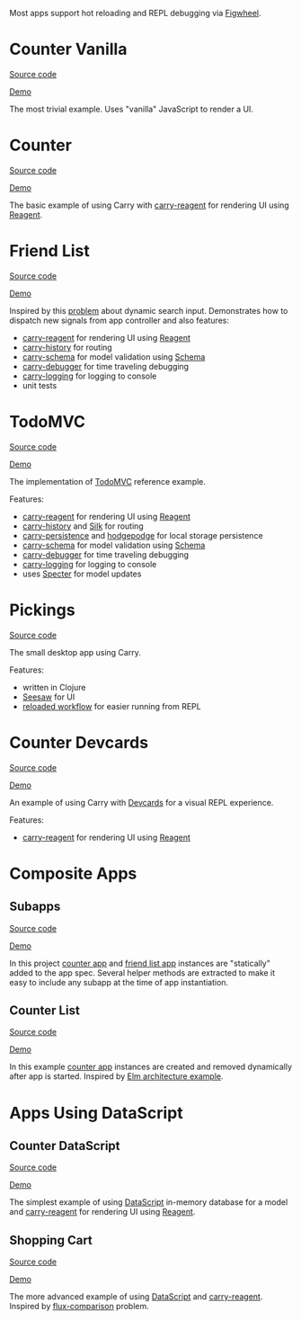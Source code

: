 Most apps support hot reloading and REPL debugging via [Figwheel](https://github.com/bhauman/lein-figwheel).

# Counter Vanilla
[Source code](https://github.com/metametadata/carry/tree/master/examples/counter-vanilla)

[Demo](/examples/counter-vanilla)

The most trivial example. Uses "vanilla" JavaScript to render a UI.

# Counter
[Source code](https://github.com/metametadata/carry/tree/master/examples/counter)

[Demo](/examples/counter)

The basic example of using Carry with [carry-reagent](https://github.com/metametadata/carry/tree/master/contrib/reagent/)
for rendering UI using [Reagent](https://github.com/reagent-project/reagent).

# Friend List

[Source code](https://github.com/metametadata/carry/tree/master/examples/friend-list)

[Demo](/examples/friend-list)

Inspired by this [problem](https://github.com/DerekCuevas/friend-list) about dynamic search input.
Demonstrates how to dispatch new signals from app controller and also features:

* [carry-reagent](https://github.com/metametadata/carry/tree/master/contrib/reagent/)
for rendering UI using [Reagent](https://github.com/reagent-project/reagent)
* [carry-history](https://github.com/metametadata/carry/tree/master/contrib/history/) for routing
* [carry-schema](https://github.com/metametadata/carry/tree/master/contrib/schema/) for model validation using [Schema](https://github.com/plumatic/schema)
* [carry-debugger](https://github.com/metametadata/carry/tree/master/contrib/debugger/) for time traveling debugging
* [carry-logging](https://github.com/metametadata/carry/tree/master/contrib/logging/) for logging to console
* unit tests

# TodoMVC
[Source code](https://github.com/metametadata/carry/tree/master/examples/todomvc)

[Demo](/examples/todomvc)

The implementation of [TodoMVC](http://todomvc.com/) reference example.

Features:

* [carry-reagent](https://github.com/metametadata/carry/tree/master/contrib/reagent/)
for rendering UI using [Reagent](https://github.com/reagent-project/reagent)
* [carry-history](https://github.com/metametadata/carry/tree/master/contrib/history/) and [Silk](https://github.com/DomKM/silk) for routing
* [carry-persistence](https://github.com/metametadata/carry/tree/master/contrib/persistence/) and [hodgepodge](https://github.com/funcool/hodgepodge) for local storage persistence
* [carry-schema](https://github.com/metametadata/carry/tree/master/contrib/schema/) for model validation using [Schema](https://github.com/plumatic/schema)
* [carry-debugger](https://github.com/metametadata/carry/tree/master/contrib/debugger/) for time traveling debugging
* [carry-logging](https://github.com/metametadata/carry/tree/master/contrib/logging/) for logging to console
* uses [Specter](https://github.com/nathanmarz/specter) for model updates

# Pickings
[Source code](https://github.com/metametadata/pickings)

The small desktop app using Carry.

Features:

* written in Clojure
* [Seesaw](https://github.com/daveray/seesaw) for UI
* [reloaded workflow](http://thinkrelevance.com/blog/2013/06/04/clojure-workflow-reloaded) for easier running from REPL

# Counter Devcards
[Source code](https://github.com/metametadata/carry/tree/master/examples/counter-devcards)

[Demo](/examples/counter-devcards)

An example of using Carry with [Devcards](https://github.com/bhauman/devcards) for a visual REPL experience.

Features:

* [carry-reagent](https://github.com/metametadata/carry/tree/master/contrib/reagent/)
for rendering UI using [Reagent](https://github.com/reagent-project/reagent)

# Composite Apps

## Subapps
[Source code](https://github.com/metametadata/carry/tree/master/examples/subapps)

[Demo](/examples/subapps)

In this project [counter app](#counter) and [friend list app](#friend-list) instances are "statically" added to the app spec.
Several helper methods are extracted to make it easy to include any subapp at the time of app instantiation.

## Counter List
[Source code](https://github.com/metametadata/carry/tree/master/examples/counter-list)

[Demo](/examples/counter-list)

In this example [counter app](#counter) instances are created and removed dynamically after app is started.
Inspired by [Elm architecture example](http://guide.elm-lang.org/architecture/modularity/counter_list.html).

# Apps Using DataScript

## Counter DataScript
[Source code](https://github.com/metametadata/carry/tree/master/examples/counter-datascript)

[Demo](/examples/counter-datascript)

The simplest example of using [DataScript](https://github.com/tonsky/datascript) in-memory database for a model and 
[carry-reagent](https://github.com/metametadata/carry/tree/master/contrib/reagent/)
for rendering UI using [Reagent](https://github.com/reagent-project/reagent).

## Shopping Cart
[Source code](https://github.com/metametadata/carry/tree/master/examples/shopping-cart)

[Demo](/examples/shopping-cart)

The more advanced example of using [DataScript](https://github.com/tonsky/datascript) 
and [carry-reagent](https://github.com/metametadata/carry/tree/master/contrib/reagent/).
Inspired by [flux-comparison](https://github.com/voronianski/flux-comparison) problem.